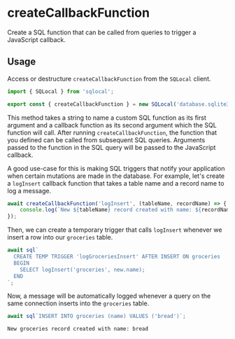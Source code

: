 # createCallbackFunction

Create a SQL function that can be called from queries to trigger a JavaScript callback.

## Usage

Access or destructure `createCallbackFunction` from the `SQLocal` client.

```javascript
import { SQLocal } from 'sqlocal';

export const { createCallbackFunction } = new SQLocal('database.sqlite3');
```

<!-- @include: ../_partials/initialization-note.md -->

This method takes a string to name a custom SQL function as its first argument and a callback function as its second argument which the SQL function will call. After running `createCallbackFunction`, the function that you defined can be called from subsequent SQL queries. Arguments passed to the function in the SQL query will be passed to the JavaScript callback.

A good use-case for this is making SQL triggers that notify your application when certain mutations are made in the database. For example, let's create a `logInsert` callback function that takes a table name and a record name to log a message.

```javascript
await createCallbackFunction('logInsert', (tableName, recordName) => {
	console.log(`New ${tableName} record created with name: ${recordName}`);
});
```

Then, we can create a temporary trigger that calls `logInsert` whenever we insert a row into our `groceries` table.

```javascript
await sql`
  CREATE TEMP TRIGGER 'logGroceriesInsert' AFTER INSERT ON groceries
  BEGIN
    SELECT logInsert('groceries', new.name);
  END
`;
```

Now, a message will be automatically logged whenever a query on the same connection inserts into the `groceries` table.

```javascript
await sql`INSERT INTO groceries (name) VALUES ('bread')`;
```

```log
New groceries record created with name: bread
```

<!-- @include: ../_partials/functions-note.md -->
